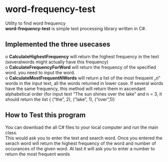 # word-frequency-test
Utility to find word frequency  
**word-frequency-test** is simple text processing library written in C#.

## Implemented the three usecases

o **CalculateHighestFrequency** will return the highest frequency in the text (severalwords might actually have this frequency)  
o **CalculateFrequencyForWord** will return the frequency of the specified word. you need to input the word.  
o **CalculateMostFrequentNWords** will return a list of the most frequent „n‟ words in the input text, all the words returned in lower case. If several words 
    have the same frequency, this method will return them in ascendant alphabetical order (for input text “The sun shines over the lake” and n = 3, 
    it should return the list { (“the”, 2), (“lake”, 1), (“over”,1)}
  
 ## How to Test this program
 
 You can download the all C# files to your local computer and run the main class.  
 This would ask you to enter the text and search word. Once you entered the serach word will return the highest frequency of the word and number of occurances of the given word.   At last it will ask you to enter a number to return the most frequent words
